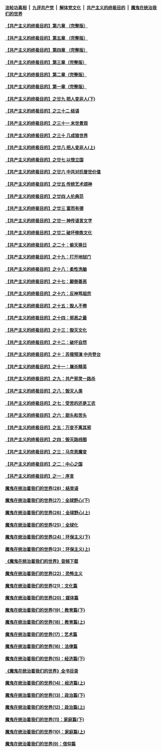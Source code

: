

####  [法轮功真相](../../../../basic/blob/master/README.md?t=06091901) &nbsp;|&nbsp; [九评共产党](../../../../9ping.md/blob/master/README.md?t=06091901) &nbsp;|&nbsp; [解体党文化](../../../../jtdwh.md/blob/master/README.md?t=06091901)  &nbsp;|&nbsp; [共产主义的终极目的](../../../../gczydzjmd.md/blob/master/README.md?t=06091901) &nbsp;|&nbsp; [魔鬼在统治我们的世界](../../../../mgztzwmdsj.md/blob/master/README.md?t=06091901) 

#### [【共产主义的终极目的】第六章 （完整版）](../pages/nsc422/n11428913.md?t=06091901) 

#### [【共产主义的终极目的】第五章 （完整版）](../pages/nsc422/n11428912.md?t=06091901) 

#### [【共产主义的终极目的】第四章 （完整版）](../pages/nsc422/n11428907.md?t=06091901) 

#### [【共产主义的终极目的】第三章（完整版）](../pages/nsc422/n11428848.md?t=06091901) 

#### [【共产主义的终极目的】第二章（完整版）](../pages/nsc422/n11428831.md?t=06091901) 

#### [【共产主义的终极目的】第一章（完整版）](../pages/nsc422/n11417651.md?t=06091901) 

#### [【共产主义的终极目的】之廿九 把人变非人(下)](../pages/nsc422/n11344140.md?t=06091901) 

#### [【共产主义的终极目的】之三十二 结语](../pages/nsc422/n11360535.md?t=06091901) 

#### [【共产主义的终极目的】之三十一 末世景观](../pages/nsc422/n11351129.md?t=06091901) 

#### [【共产主义的终极目的】之三十 几成狼世界](../pages/nsc422/n11348280.md?t=06091901) 

#### [【共产主义的终极目的】之廿八 把人变非人(上)](../pages/nsc422/n11340492.md?t=06091901) 

#### [【共产主义的终极目的】之廿七 以恨立国](../pages/nsc422/n11336944.md?t=06091901) 

#### [【共产主义的终极目的】之廿六 中共对抗普世价值](../pages/nsc422/n11324785.md?t=06091901) 

#### [【共产主义的终极目的】之廿五 传统艺术颂神](../pages/nsc422/n11296396.md?t=06091901) 

#### [【共产主义的终极目的】之廿四 人伦典范](../pages/nsc422/n11296397.md?t=06091901) 

#### [【共产主义的终极目的】之廿三 富而有德](../pages/nsc422/n11283598.md?t=06091901) 

#### [【共产主义的终极目的】之廿一 神传语言文字](../pages/nsc422/n11263265.md?t=06091901) 

#### [【共产主义的终极目的】之廿二 破坏修炼文化](../pages/nsc422/n11245728.md?t=06091901) 

#### [【共产主义的终极目的】之二十：偷天换日](../pages/nsc422/n11238846.md?t=06091901) 

#### [【共产主义的终极目的】之十九：打开地狱门](../pages/nsc422/n11206376.md?t=06091901) 

#### [【共产主义的终极目的】之十八：柔性洗脑](../pages/nsc422/n11199994.md?t=06091901) 

#### [【共产主义的终极目的】之十七：颠倒善恶](../pages/nsc422/n11179782.md?t=06091901) 

#### [【共产主义的终极目的】之十六：反神骂祖宗](../pages/nsc422/n11166798.md?t=06091901) 

#### [【共产主义的终极目的】之十五：毁人不倦](../pages/nsc422/n11166792.md?t=06091901) 

#### [【共产主义的终极目的】之十四：邪恶之最](../pages/nsc422/n11150249.md?t=06091901) 

#### [【共产主义的终极目的】之十三：毁灭文化](../pages/nsc422/n11135227.md?t=06091901) 

#### [【共产主义的终极目的】之十二：破坏自然](../pages/nsc422/n11135214.md?t=06091901) 

#### [【共产主义的终极目的】之十：苏俄预演 中共登台](../pages/nsc422/n11118424.md?t=06091901) 

#### [【共产主义的终极目的】之十一：屠杀精英](../pages/nsc422/n11118442.md?t=06091901) 

#### [【共产主义的终极目的】之九：共产邪灵一路杀](../pages/nsc422/n11114139.md?t=06091901) 

#### [【共产主义的终极目的】之八：毁灭人类](../pages/nsc422/n11108503.md?t=06091901) 

#### [【共产主义的终极目的】之七：受苦的还是工农](../pages/nsc422/n11101809.md?t=06091901) 

#### [【共产主义的终极目的】之六：甜头和苦头](../pages/nsc422/n11096971.md?t=06091901) 

#### [【共产主义的终极目的】之五：万变不离其邪](../pages/nsc422/n11091285.md?t=06091901) 

#### [【共产主义的终极目的】之四：毁灭路线图](../pages/nsc422/n11086284.md?t=06091901) 

#### [【共产主义的终极目的】之三：马克思魔变](../pages/nsc422/n11061941.md?t=06091901) 

#### [【共产主义的终极目的】之二：中心之国](../pages/nsc422/n11047728.md?t=06091901) 

#### [【共产主义的终极目的】之一：序言](../pages/nsc422/n11086077.md?t=06091901) 

#### [魔鬼在统治着我们的世界(28)：结束语](../pages/nsc422/n10936246.md?t=06091901) 

#### [魔鬼在统治着我们的世界(27)：全球野心(下)](../pages/nsc422/n10928319.md?t=06091901) 

#### [魔鬼在统治着我们的世界(26)：全球野心(上)](../pages/nsc422/n10900318.md?t=06091901) 

#### [魔鬼在统治着我们的世界(25)：全球化](../pages/nsc422/n10788205.md?t=06091901) 

#### [魔鬼在统治着我们的世界(24)：环保主义(下)](../pages/nsc422/n10695307.md?t=06091901) 

#### [魔鬼在统治着我们的世界(23)：环保主义(上)](../pages/nsc422/n10688613.md?t=06091901) 

#### [《魔鬼在统治着我们的世界》音频下载](../pages/nsc422/n10635553.md?t=06091901) 

#### [魔鬼在统治着我们的世界(22)：恐怖主义](../pages/nsc422/n10614727.md?t=06091901) 

#### [魔鬼在统治着我们的世界(21)：文化篇](../pages/nsc422/n10597706.md?t=06091901) 

#### [魔鬼在统治着我们的世界(20)：媒体篇](../pages/nsc422/n10586579.md?t=06091901) 

#### [魔鬼在统治着我们的世界(19)：教育篇(下)](../pages/nsc422/n10564808.md?t=06091901) 

#### [魔鬼在统治着我们的世界(18)：教育篇(上)](../pages/nsc422/n10526970.md?t=06091901) 

#### [魔鬼在统治着我们的世界(17)：艺术篇](../pages/nsc422/n10499093.md?t=06091901) 

#### [魔鬼在统治着我们的世界(16)：法律篇](../pages/nsc422/n10485969.md?t=06091901) 

#### [魔鬼在统治着我们的世界(15)：经济篇(下)](../pages/nsc422/n10469975.md?t=06091901) 

#### [《魔鬼在统治着我们的世界》全书目录](../pages/nsc422/n10464261.md?t=06091901) 

#### [魔鬼在统治着我们的世界(14)：经济篇(上)](../pages/nsc422/n10457370.md?t=06091901) 

#### [魔鬼在统治着我们的世界(13)：政治篇(下)](../pages/nsc422/n10448270.md?t=06091901) 

#### [魔鬼在统治着我们的世界(12)：政治篇(上)](../pages/nsc422/n10444576.md?t=06091901) 

#### [魔鬼在统治着我们的世界(11)：家庭篇(下)](../pages/nsc422/n10440961.md?t=06091901) 

#### [魔鬼在统治着我们的世界(10)：家庭篇(上)](../pages/nsc422/n10435448.md?t=06091901) 

#### [魔鬼在统治着我们的世界(9)：信仰篇](../pages/nsc422/n10432159.md?t=06091901) 


